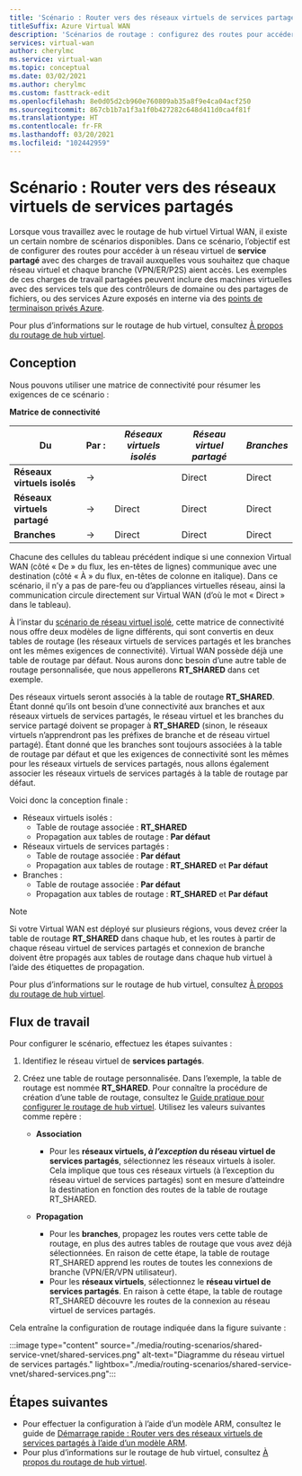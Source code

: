 ```yaml
---
title: 'Scénario : Router vers des réseaux virtuels de services partagés'
titleSuffix: Azure Virtual WAN
description: 'Scénarios de routage : configurez des routes pour accéder à un réseau virtuel de services partagés avec une charge de travail à laquelle vous voulez que chaque réseau virtuel et chaque branche aient accès.'
services: virtual-wan
author: cherylmc
ms.service: virtual-wan
ms.topic: conceptual
ms.date: 03/02/2021
ms.author: cherylmc
ms.custom: fasttrack-edit
ms.openlocfilehash: 8e0d05d2cb960e760809ab35a8f9e4ca04acf250
ms.sourcegitcommit: 867cb1b7a1f3a1f0b427282c648d411d0ca4f81f
ms.translationtype: HT
ms.contentlocale: fr-FR
ms.lasthandoff: 03/20/2021
ms.locfileid: "102442959"
---
```

# <a name="scenario-route-to-shared-services-vnets"></a>Scénario : Router vers des réseaux virtuels de services partagés

Lorsque vous travaillez avec le routage de hub virtuel Virtual WAN, il existe un certain nombre de scénarios disponibles. Dans ce scénario, l’objectif est de configurer des routes pour accéder à un réseau virtuel de **service partagé** avec des charges de travail auxquelles vous souhaitez que chaque réseau virtuel et chaque branche (VPN/ER/P2S) aient accès. Les exemples de ces charges de travail partagées peuvent inclure des machines virtuelles avec des services tels que des contrôleurs de domaine ou des partages de fichiers, ou des services Azure exposés en interne via des [points de terminaison privés Azure](../private-link/private-endpoint-overview.md).

Pour plus d’informations sur le routage de hub virtuel, consultez [À propos du routage de hub virtuel](about-virtual-hub-routing.md).

## <a name="design"></a><a name="design"></a>Conception

Nous pouvons utiliser une matrice de connectivité pour résumer les exigences de ce scénario :

**Matrice de connectivité**

| Du             | Par :   |*Réseaux virtuels isolés*|*Réseau virtuel partagé*|*Branches*|
|---|---|---|---|---|
|**Réseaux virtuels isolés**| ->|        | Direct | Direct |
|**Réseaux virtuels partagé**  |->| Direct | Direct | Direct |
|**Branches**      |->| Direct | Direct | Direct |

Chacune des cellules du tableau précédent indique si une connexion Virtual WAN (côté « De » du flux, les en-têtes de lignes) communique avec une destination (côté « À » du flux, en-têtes de colonne en italique). Dans ce scénario, il n’y a pas de pare-feu ou d’appliances virtuelles réseau, ainsi la communication circule directement sur Virtual WAN (d’où le mot « Direct » dans le tableau).

À l’instar du [scénario de réseau virtuel isolé](scenario-isolate-vnets.md), cette matrice de connectivité nous offre deux modèles de ligne différents, qui sont convertis en deux tables de routage (les réseaux virtuels de services partagés et les branches ont les mêmes exigences de connectivité). Virtual WAN possède déjà une table de routage par défaut. Nous aurons donc besoin d’une autre table de routage personnalisée, que nous appellerons **RT_SHARED** dans cet exemple.

Des réseaux virtuels seront associés à la table de routage **RT_SHARED**. Étant donné qu’ils ont besoin d’une connectivité aux branches et aux réseaux virtuels de services partagés, le réseau virtuel et les branches du service partagé doivent se propager à **RT_SHARED** (sinon, le réseaux virtuels n’apprendront pas les préfixes de branche et de réseau virtuel partagé). Étant donné que les branches sont toujours associées à la table de routage par défaut et que les exigences de connectivité sont les mêmes pour les réseaux virtuels de services partagés, nous allons également associer les réseaux virtuels de services partagés à la table de routage par défaut.

Voici donc la conception finale :

* Réseaux virtuels isolés :
  * Table de routage associée : **RT_SHARED**
  * Propagation aux tables de routage : **Par défaut**
* Réseaux virtuels de services partagés :
  * Table de routage associée : **Par défaut**
  * Propagation aux tables de routage : **RT_SHARED** et **Par défaut**
* Branches :
  * Table de routage associée : **Par défaut**
  * Propagation aux tables de routage : **RT_SHARED** et **Par défaut**

> [!NOTE]
> Si votre Virtual WAN est déployé sur plusieurs régions, vous devez créer la table de routage **RT_SHARED** dans chaque hub, et les routes à partir de chaque réseau virtuel de services partagés et connexion de branche doivent être propagés aux tables de routage dans chaque hub virtuel à l’aide des étiquettes de propagation.

Pour plus d’informations sur le routage de hub virtuel, consultez [À propos du routage de hub virtuel](about-virtual-hub-routing.md).

## <a name="workflow"></a><a name="workflow"></a>Flux de travail

Pour configurer le scénario, effectuez les étapes suivantes :

1. Identifiez le réseau virtuel de **services partagés**.
2. Créez une table de routage personnalisée. Dans l’exemple, la table de routage est nommée **RT_SHARED**. Pour connaître la procédure de création d’une table de routage, consultez le [Guide pratique pour configurer le routage de hub virtuel](how-to-virtual-hub-routing.md). Utilisez les valeurs suivantes comme repère :

   * **Association**
     * Pour les **réseaux virtuels, *à l’exception* du réseau virtuel de services partagés**, sélectionnez les réseaux virtuels à isoler. Cela implique que tous ces réseaux virtuels (à l’exception du réseau virtuel de services partagés) sont en mesure d’atteindre la destination en fonction des routes de la table de routage RT_SHARED.

   * **Propagation**
      * Pour les **branches**, propagez les routes vers cette table de routage, en plus des autres tables de routage que vous avez déjà sélectionnées. En raison de cette étape, la table de routage RT_SHARED apprend les routes de toutes les connexions de branche (VPN/ER/VPN utilisateur).
      * Pour les **réseaux virtuels**, sélectionnez le **réseau virtuel de services partagés**. En raison à cette étape, la table de routage RT_SHARED découvre les routes de la connexion au réseau virtuel de services partagés.

Cela entraîne la configuration de routage indiquée dans la figure suivante :

   :::image type="content" source="./media/routing-scenarios/shared-service-vnet/shared-services.png" alt-text="Diagramme du réseau virtuel de services partagés." lightbox="./media/routing-scenarios/shared-service-vnet/shared-services.png":::

## <a name="next-steps"></a>Étapes suivantes

* Pour effectuer la configuration à l’aide d’un modèle ARM, consultez le guide de [Démarrage rapide : Router vers des réseaux virtuels de services partagés à l’aide d’un modèle ARM](quickstart-route-shared-services-vnet-template.md).
* Pour plus d’informations sur le routage de hub virtuel, consultez [À propos du routage de hub virtuel](about-virtual-hub-routing.md).
